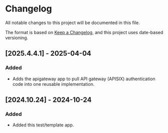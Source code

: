 # Changelog
All notable changes to this project will be documented in this file.

The format is based on [Keep a Changelog](https://keepachangelog.com/en/1.0.0/),
and this project uses date-based versioning.

<!-- scriv-insert-here -->

<a id='changelog-2025.4.4.1'></a>
## [2025.4.4.1] - 2025-04-04

### Added

- Adds the apigateway app to pull API gateway (APISIX) authentication code into one reusable implementation.

<a id='changelog-2024.10.24'></a>
## [2024.10.24] - 2024-10-24

### Added

- Added this test/template app.
